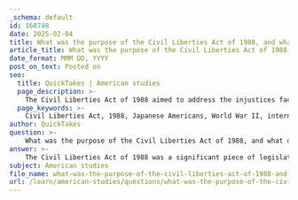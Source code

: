 ```yaml
---
_schema: default
id: 168748
date: 2025-02-04
title: What was the purpose of the Civil Liberties Act of 1988, and what did it achieve?
article_title: What was the purpose of the Civil Liberties Act of 1988, and what did it achieve?
date_format: MMM DD, YYYY
post_on_text: Posted on
seo:
  title: QuickTakes | American studies
  page_description: >-
    The Civil Liberties Act of 1988 aimed to address the injustices faced by Japanese Americans during World War II by formally apologizing for their internment and providing reparations, while acknowledging the racial prejudice behind the actions taken and promoting educational initiatives for future generations.
  page_keywords: >-
    Civil Liberties Act, 1988, Japanese Americans, World War II, internment, formal apology, reparations, racial prejudice, educational initiatives, civil rights, government acknowledgment, individual liberties, restitution
author: QuickTakes
question: >-
    What was the purpose of the Civil Liberties Act of 1988, and what did it achieve?
answer: >-
    The Civil Liberties Act of 1988 was a significant piece of legislation in the United States that aimed to address the injustices faced by Japanese Americans during World War II. The primary purpose of the Act was to formally apologize for the internment of Japanese Americans, which had been sanctioned by Executive Order 9066 in 1942. This order led to the forced relocation and incarceration of around 120,000 individuals of Japanese descent, the majority of whom were American citizens.\n\nThe Act achieved several key outcomes:\n\n1. **Formal Apology**: The U.S. government issued a formal apology to Japanese Americans for the injustices and hardships they endured during their internment. This acknowledgment was a crucial step in recognizing the wrongs of the past.\n\n2. **Reparations**: The Act provided financial reparations to surviving internees. Each individual who had been interned received a payment of $20,000, which was intended as a form of redress for the losses and suffering they experienced.\n\n3. **Recognition of Wrongdoing**: The Act recognized that the internment was based on racial prejudice, wartime hysteria, and a failure of political leadership, rather than any legitimate military necessity. This acknowledgment was important for historical accuracy and for the healing process of affected communities.\n\n4. **Educational Initiatives**: The Act also called for the establishment of educational programs to ensure that the lessons learned from the internment experience would be taught to future generations, thereby promoting awareness and understanding of civil rights issues.\n\nOverall, the Civil Liberties Act of 1988 marked a significant moment in U.S. history, as it represented a governmental acknowledgment of past wrongs and a commitment to preventing similar injustices in the future. It has been a pivotal point in discussions about civil rights, racial discrimination, and the importance of safeguarding individual liberties against government overreach.
subject: American studies
file_name: what-was-the-purpose-of-the-civil-liberties-act-of-1988-and-what-did-it-achieve.md
url: /learn/american-studies/questions/what-was-the-purpose-of-the-civil-liberties-act-of-1988-and-what-did-it-achieve
---
```


&nbsp;